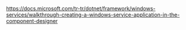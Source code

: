 https://docs.microsoft.com/tr-tr/dotnet/framework/windows-services/walkthrough-creating-a-windows-service-application-in-the-component-designer
